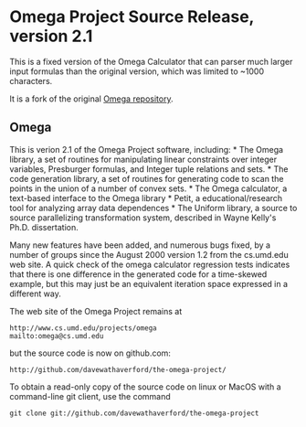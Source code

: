 # Omega Project Source Release, version 2.1 #

This is a fixed version of the Omega Calculator that can parser much larger input formulas than the original version, which was limited to ~1000 characters.

It is a fork of the original [Omega repository](http://github.com/davewathaverford/the-omega-project/).

## Omega ##
This is verion 2.1 of the Omega Project software, including:
    * The Omega library, a set of routines for manipulating linear constraints
	    over integer variables,  Presburger formulas, and Integer tuple
	    relations and sets.
    * The code generation library, a set of routines for generating code to
	    scan the points in the union of a number of convex sets. 
    * The Omega calculator, a text-based interface to the Omega library
    * Petit, a educational/research tool for analyzing array data dependences
    * The Uniform library, a source to source parallelizing transformation 
      system, described in Wayne Kelly's Ph.D. dissertation.

Many new features have been added, and numerous bugs fixed, by a
number of groups since the August 2000 version 1.2 from the cs.umd.edu
web site. A quick check of the omega calculator regression tests indicates
that there is one difference in the generated code for a time-skewed example,
but this may just be an equivalent iteration space expressed in a different
way.

The web site of the Omega Project remains at

	http://www.cs.umd.edu/projects/omega
	mailto:omega@cs.umd.edu

but the source code is now on github.com:

	http://github.com/davewathaverford/the-omega-project/

To obtain a read-only copy of the source code on linux or MacOS
with a command-line git client, use the command

	git clone git://github.com/davewathaverford/the-omega-project

